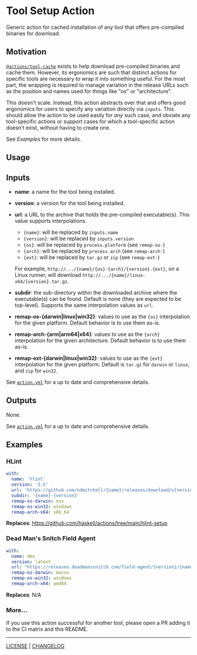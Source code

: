 # Tool Setup Action

Generic action for cached installation of any tool that offers pre-compiled
binaries for download.

## Motivation

[`@actions/tool-cache`][tc] exists to help download pre-compiled binaries and
cache them. However, its ergonomics are such that distinct actions for specific
tools are necessary to wrap it into something useful. For the most part, the
wrapping is required to manage variation in the release URLs such as the
position and names used for things like "os" or "architecture".

[tc]: https://github.com/actions/toolkit/tree/main/packages/tool-cache

This doesn't scale. Instead, this action abstracts over that and offers good
ergonomics for users to specify any variation directly via `inputs`. This should
allow the action to be used easily for *any* such case, and obviate any
tool-specific actions or support cases for which a tool-specific action doesn't
exist, without having to create one.

See _Examples_ for more details.

## Usage

## Inputs

- **name**: a name for the tool being installed.

- **version**: a version for the tool being installed.

- **url**: a URL to the archive that holds the pre-compiled executable(s). This
  value supports interpolations.

  - `{name}`: will be replaced by `inputs.name`
  - `{version}`: will be replaced by `inputs.version`
  - `{os}`: will be replaced by `process.platform` (see `remap-os-`)
  - `{arch}`: will be replaced by `process.arch` (see `remap-arch-`)
  - `{ext}`: will be replaced by `tar.gz` or `zip` (see `remap-ext-`)

  For example, `http://.../{name}/{os}-{arch}/{version}.{ext}`, on a Linux
  runner, will download `http://.../{name}/linux-x64/{version}.tar.gz`.

- **subdir**: the sub-directory within the downloaded archive where the
  executable(s) can be found. Default is none (they are expected to be
  top-level). Supports the same interpolation values as `url`.

- **remap-os-{darwin|linux|win32}**: values to use as the `{os}` interpolation
  for the given platform. Default behavior is to use them as-is.

- **remap-arch-{arm|arm64|x64}**: values to use as the `{arch}` interpolation
  for the given architecture. Default behavior is to use them as-is.

- **remap-ext-{darwin|linux|win32}**: values to use as the `{ext}` interpolation
  for the given platform. Default is `tar.gz` for `darwin` or `linux`, and `zip`
  for `win32`.

See [`action.yml`](./action.yml) for a up to date and comprehensive details.

## Outputs

None.

See [`action.yml`](./action.yml) for a up to date and comprehensive details.

## Examples

### HLint

```yaml
with:
  name: 'hlint'
  version: '3.5'
  url: 'https://github.com/ndmitchell/{name}/releases/download/v{version}/{name}-{version}-{arch}-{os}.{ext}'
  subdir: '{name}-{version}'
  remap-os-darwin: osx
  remap-os-win32: windows
  remap-arch-x64: x86_64
```

**Replaces**: https://github.com/haskell/actions/tree/main/hlint-setup

### Dead Man's Snitch Field Agent

```yaml
with:
  name: dms
  version: latest
  url: "https://releases.deadmanssnitch.com/field-agent/{version}/{name}_{os}_{arch}.{ext}"
  remap-os-darwin: macos
  remap-os-win32: windows
  remap-arch-x64: amd64
```

**Replaces**: N/A

### More...

If you use this action successful for another tool, please open a PR adding it
to the CI matrix and this README.

---

[LICENSE](./LICENSE) | [CHANGELOG](./CHANGELOG.md)
